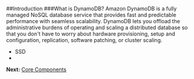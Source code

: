 ##Introduction
###What is DynamoDB?
Amazon DynamoDB is a fully managed NoSQL database service that provides fast and predictable performance with 
seamless scalability. DynamoDB lets you offload the administrative burdens of operating and scaling a distributed 
database so that you don't have to worry about hardware provisioning, setup and configuration, replication, software 
patching, or cluster scaling. 
* SSD
* 

**Next:** [Core Components](core-components.md)